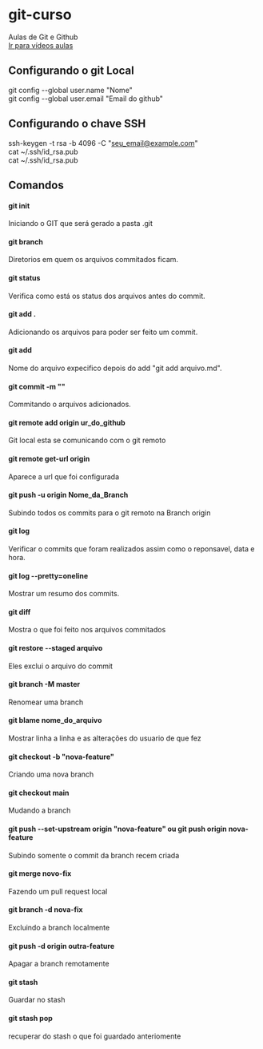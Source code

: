 # git-curso

Aulas de Git e Github<br>
[Ir para vídeos aulas](https://www.youtube.com/watch?v=iQn5vZt0iWI&list=PLpaKFn4Q4GMOhOuffvi7VagNib0P325AV)


## Configurando o git Local

git config --global user.name "Nome"<br>
git config --global user.email "Email do github"<br>

## Configurando o chave SSH
ssh-keygen -t rsa -b 4096 -C "seu_email@example.com"<br>
cat ~/.ssh/id_rsa.pub <br>
cat ~/.ssh/id_rsa.pub 

## Comandos

#### git init
Iniciando o GIT que será gerado a pasta .git

#### git branch 
Diretorios em quem os arquivos commitados ficam.

#### git status 
Verifica como está os status dos arquivos antes do commit.

#### git add .
Adicionando os arquivos para poder ser feito um commit.

#### git add 
Nome do arquivo expecifico depois do add "git add arquivo.md".

#### git commit -m "" 
Commitando o arquivos adicionados.

#### git remote add origin ur_do_github
Git local esta se comunicando com o git remoto

#### git remote get-url origin
Aparece a url que foi configurada

#### git push -u origin Nome_da_Branch
Subindo todos os commits para o git remoto na Branch origin

#### git log
Verificar o commits que foram realizados assim como o reponsavel, data e hora.

#### git log --pretty=oneline
Mostrar um resumo dos commits.

#### git diff 
Mostra o que foi feito nos arquivos commitados

#### git restore --staged arquivo
Eles exclui o arquivo do commit

#### git branch -M master
Renomear uma branch

#### git blame nome_do_arquivo
Mostrar linha a linha e as alterações do usuario de que fez

#### git checkout -b "nova-feature"
Criando uma nova branch 

#### git checkout main
Mudando a branch

#### git push --set-upstream origin "nova-feature" ou git push origin nova-feature 
Subindo somente o commit da branch recem criada

#### git merge novo-fix
Fazendo um pull request local

#### git branch -d nova-fix
Excluindo a branch localmente

#### git push -d origin outra-feature
Apagar a branch remotamente

#### git stash
Guardar no stash

#### git stash pop 
recuperar do stash o que foi guardado anteriomente
